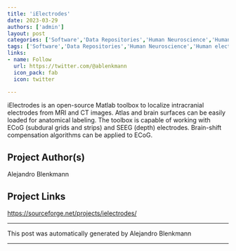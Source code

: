 ```yaml
---
title: 'iElectrodes'
date: 2023-03-29
authors: ['admin']
layout: post
categories: ['Software','Data Repositories','Human Neuroscience','Human electrophysiology']
tags: ['Software','Data Repositories','Human Neuroscience','Human electrophysiology']
links:
- name: Follow
  url: https://twitter.com/@ablenkmann
  icon_pack: fab
  icon: twitter

---
```

iElectrodes is an open-source Matlab toolbox to localize intracranial electrodes from MRI and CT images. Atlas and brain surfaces can be easily loaded for anatomical labeling. 
The toolbox is capable of working with ECoG (subdural grids and strips) and SEEG (depth) electrodes. Brain-shift compensation algorithms can be applied to ECoG.
## Project Author(s)
Alejandro Blenkmann
## Project Links
https://sourceforge.net/projects/ielectrodes/



***
This post was automatically generated by
Alejandro Blenkmann
***
